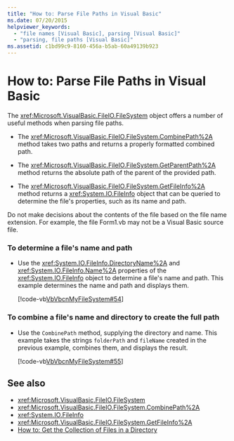 ```yaml
---
title: "How to: Parse File Paths in Visual Basic"
ms.date: 07/20/2015
helpviewer_keywords: 
  - "file names [Visual Basic], parsing [Visual Basic]"
  - "parsing, file paths [Visual Basic]"
ms.assetid: c1bd99c9-8160-456a-b5ab-60a49139b923
---
```

# How to: Parse File Paths in Visual Basic
The <xref:Microsoft.VisualBasic.FileIO.FileSystem> object offers a number of useful methods when parsing file paths.  
  
-   The <xref:Microsoft.VisualBasic.FileIO.FileSystem.CombinePath%2A> method takes two paths and returns a properly formatted combined path.  
  
-   The <xref:Microsoft.VisualBasic.FileIO.FileSystem.GetParentPath%2A> method returns the absolute path of the parent of the provided path.  
  
-   The <xref:Microsoft.VisualBasic.FileIO.FileSystem.GetFileInfo%2A> method returns a <xref:System.IO.FileInfo> object that can be queried to determine the file's properties, such as its name and path.  
  
 Do not make decisions about the contents of the file based on the file name extension. For example, the file Form1.vb may not be a Visual Basic source file.  
  
### To determine a file's name and path  
  
-   Use the <xref:System.IO.FileInfo.DirectoryName%2A> and <xref:System.IO.FileInfo.Name%2A> properties of the <xref:System.IO.FileInfo> object to determine a file's name and path. This example determines the name and path and displays them.  
  
     [!code-vb[VbVbcnMyFileSystem#54](../../../../visual-basic/developing-apps/programming/drives-directories-files/codesnippet/VisualBasic/how-to-parse-file-paths_1.vb)]  
  
### To combine a file's name and directory to create the full path  
  
-   Use the `CombinePath` method, supplying the directory and name. This example takes the strings `folderPath` and `fileName` created in the previous example, combines them, and displays the result.  
  
     [!code-vb[VbVbcnMyFileSystem#55](../../../../visual-basic/developing-apps/programming/drives-directories-files/codesnippet/VisualBasic/how-to-parse-file-paths_2.vb)]  
  
## See also
- <xref:Microsoft.VisualBasic.FileIO.FileSystem>
- <xref:Microsoft.VisualBasic.FileIO.FileSystem.CombinePath%2A>
- <xref:System.IO.FileInfo>
- <xref:Microsoft.VisualBasic.FileIO.FileSystem.GetFileInfo%2A>
- [How to: Get the Collection of Files in a Directory](../../../../visual-basic/developing-apps/programming/drives-directories-files/how-to-get-the-collection-of-files-in-a-directory.md)
